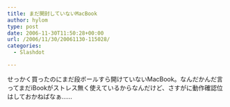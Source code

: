 ```yaml
---
title: まだ開封していないMacBook
author: hylom
type: post
date: 2006-11-30T11:50:28+00:00
url: /2006/11/30/20061130-115028/
categories:
  - Slashdot

---
```

せっかく買ったのにまだ段ボールすら開けていないMacBook。なんだかんだ言ってまだiBookがストレス無く使えているからなんだけど、さすがに動作確認位はしておかねばなぁ……  
</br>  
</br>
